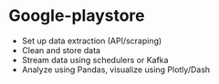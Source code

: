 # Google-playstore
* Set up data extraction (API/scraping)
* Clean and store data
* Stream data using schedulers or Kafka
* Analyze using Pandas, visualize using Plotly/Dash
